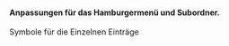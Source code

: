 #### Anpassungen für das Hamburgermenü und Subordner. ####    
Symbole für die Einzelnen Einträge    



